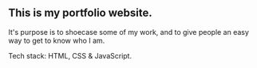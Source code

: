 ## This is my portfolio website. 

It's purpose is to shoecase some of my work, 
and to give people an easy way to get to know who I am.

Tech stack: HTML, CSS & JavaScript. 
